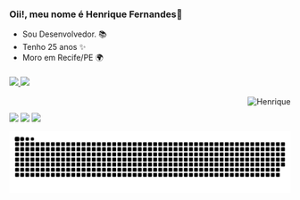 ### Oii!, meu nome é Henrique Fernandes👋
- Sou Desenvolvedor. 📚
- Tenho 25 anos ✨
- Moro em Recife/PE 🌍
####
 <div>
  <a href="https://github.com/henriferi">
  <img height="180em" src="https://github-readme-stats.vercel.app/api?username=henriferi&show_icons=true&theme=dark&include_all_commits=true&count_private=true"/>
  <img height="180em" src="https://github-readme-stats.vercel.app/api/top-langs/?username=henriferi&layout=compact&langs_count=7&theme=dark"/>
</div>
  <div style="display: inline_block"><br>
  <img align="right" alt="Henrique" src="https://i.picasion.com/pic91/e25d2dff77315482c9699be03a7c5f93.gif">
</div>   
 
  ##
 
  <div> 
  <a href="https://www.instagram.com/henrique_fernandexx/" target="_blank"><img src="https://img.shields.io/badge/-Instagram-%23E4405F?style=for-the-badge&logo=instagram&logoColor=white" target="_blank"></a>
  <a href = "mailto:henriquefernandes.gouveia@gmail.com"><img src="https://img.shields.io/badge/-Gmail-%23333?style=for-the-badge&logo=gmail&logoColor=white" target="_blank"></a>
  <a href="https://www.linkedin.com/in/henrique-fernandes-a29057214/" target="_blank"><img src="https://img.shields.io/badge/-LinkedIn-%230077B5?style=for-the-badge&logo=linkedin&logoColor=white" target="_blank"></a> 
   
   ![Snake animation](https://github.com/henriferi/henriferi/blob/output/github-contribution-grid-snake.svg)
   
 </div>
